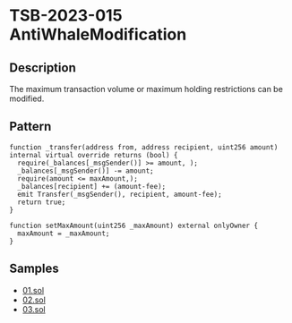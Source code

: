 
# TSB-2023-015 AntiWhaleModification
## Description

The maximum transaction volume or maximum holding restrictions can be modified.

## Pattern

```solidity
function _transfer(address from, address recipient, uint256 amount) internal virtual override returns (bool) {
  require(_balances[_msgSender()] >= amount, );
  _balances[_msgSender()] -= amount;
  require(amount <= maxAmount,);
  _balances[recipient] += (amount-fee);
  emit Transfer(_msgSender(), recipient, amount-fee);
  return true;
}
 
function setMaxAmount(uint256 _maxAmount) external onlyOwner {
  maxAmount = _maxAmount;
}
```

## Samples
 
- [01.sol](https://github.com/cryptousersecurity/token-security-benchmark/blob/main/src/TSB-2023-015/samples/01.sol) 
- [02.sol](https://github.com/cryptousersecurity/token-security-benchmark/blob/main/src/TSB-2023-015/samples/02.sol) 
- [03.sol](https://github.com/cryptousersecurity/token-security-benchmark/blob/main/src/TSB-2023-015/samples/03.sol)
